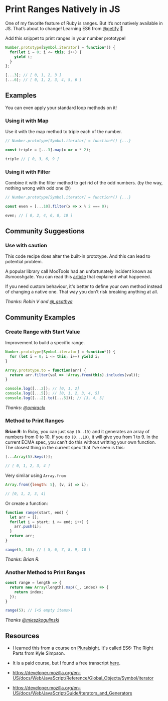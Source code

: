 # Print Ranges Natively in JS

One of my favorite feature of Ruby is ranges. But it’s not natively available in JS. That’s about to change! Learning ES6 from [@getify](https://twitter.com/getify) 🤩

Add this snippet to print ranges in your number prototype!

```javascript
Number.prototype[Symbol.iterator] = function*() {
  for(let i = 0; i <= this; i++) {
    yield i;
  }
};

[...3]; // [ 0, 1, 2, 3 ]
[...6]; // [ 0, 1, 2, 3, 4, 5, 6 ]
```

## Examples

You can even apply your standard loop methods on it!

### Using it with Map

Use it with the map method to triple each of the number.

```javascript
// Number.prototype[Symbol.iterator] = function*() {...}

const triple = [...3].map(x => x * 2);

triple // [ 0, 3, 6, 9 ]
```

### Using it with Filter

Combine it with the filter method to get rid of the odd numbers. (by the way, nothing wrong with odd one 😉)

```javascript
// Number.prototype[Symbol.iterator] = function*() {...}

const even = [...10].filter(x => x % 2 === 0);

even; // [ 0, 2, 4, 6, 8, 10 ]
```

## Community Suggestions

### Use with caution

This code recipe does alter the built-in prototype. And this can lead to potential problem. 

A popular library call MooTools had an unfortunately incident known as #smooshgate. You can read this [article](https://developers.google.com/web/updates/2018/03/smooshgate) that explained what happened.

If you need custom behaviour, it's better to define your own method instead of changing a native one. That way you don't risk breaking anything at all.

_Thanks: Robin V and [@_gsathya](https://twitter.com/_baxuz/status/1000481049137373187)_

## Community Examples

### Create Range with Start Value

Improvement to build a specific range.

```javascript
Number.prototype[Symbol.iterator] = function*() { 
  for (let i = 0; i <= this; i++) yield i;
}

Array.prototype.to = function(arr) { 
  return arr.filter(val => !Array.from(this).includes(val));
}

console.log([...2]); // [0, 1, 2]
console.log([...5]); // [0, 1, 2, 3, 4, 5]
console.log([...2].to([...5])); // [3, 4, 5]
```

_Thanks: [@omiraclx](https://www.instagram.com/omiraclx/)_

### Method to Print Ranges

**Brian R**: In Ruby, you can just say `(0..10)` and it generates an array of numbers from 0 to 10. If you do `(0...10)`, it will give you from 1 to 9. In the current ECMA spec, you can't do this without writting your own function. The closest thing in the current spec that I've seen is this:

```javascript
[...Array(5).keys()];

// [ 0, 1, 2, 3, 4 ]
```

Very similar using `Array.from`

```javascript
Array.from({length: 5}, (v, i) => i);

// [0, 1, 2, 3, 4]
```

Or create a function:

```javascript
function range(start, end) {
  let arr = [];
  for(let i = start; i <= end; i++) {
    arr.push(i);
  }
  return arr;
}

range(5, 10); // [ 5, 6, 7, 8, 9, 10 ]
```

_Thanks: Brian R._

### Another Method to Print Ranges

```javascript
const range = length => {
  return new Array(length).map((_, index) => {
    return index;
  });
}

range(5); // [<5 empty items>]
```

_Thanks [@mieszkogulinski](https://www.instagram.com/mieszkogulinski)_

## Resources

- I learned this from a course on [Pluralsight](www.pluralsight.com). It's called ES6: The Right Parts from Kyle Simpson. 

- It is a paid course, but I found a free transcript [here](https://frontendmasters.com/courses/es6-right-parts/ranges/).

- https://developer.mozilla.org/en-US/docs/Web/JavaScript/Reference/Global_Objects/Symbol/iterator

- https://developer.mozilla.org/en-US/docs/Web/JavaScript/Guide/Iterators_and_Generators
